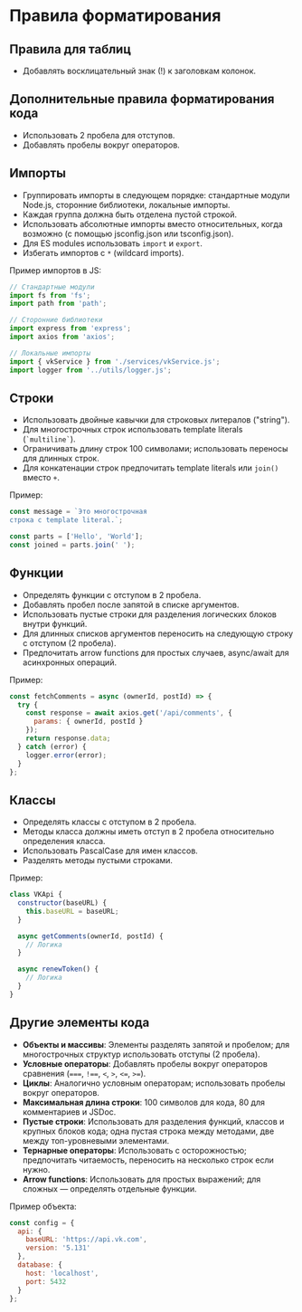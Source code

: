 # Правила форматирования

## Правила для таблиц
- Добавлять восклицательный знак (!) к заголовкам колонок.

## Дополнительные правила форматирования кода
- Использовать 2 пробела для отступов.
- Добавлять пробелы вокруг операторов.

## Импорты
- Группировать импорты в следующем порядке: стандартные модули Node.js, сторонние библиотеки, локальные импорты.
- Каждая группа должна быть отделена пустой строкой.
- Использовать абсолютные импорты вместо относительных, когда возможно (с помощью jsconfig.json или tsconfig.json).
- Для ES modules использовать `import` и `export`.
- Избегать импортов с `*` (wildcard imports).

Пример импортов в JS:
```javascript
// Стандартные модули
import fs from 'fs';
import path from 'path';

// Сторонние библиотеки
import express from 'express';
import axios from 'axios';

// Локальные импорты
import { vkService } from './services/vkService.js';
import logger from '../utils/logger.js';
```

## Строки
- Использовать двойные кавычки для строковых литералов ("string").
- Для многострочных строк использовать template literals (`` `multiline` ``).
- Ограничивать длину строк 100 символами; использовать переносы для длинных строк.
- Для конкатенации строк предпочитать template literals или `join()` вместо `+`.

Пример:
```javascript
const message = `Это многострочная
строка с template literal.`;

const parts = ['Hello', 'World'];
const joined = parts.join(' ');
```

## Функции
- Определять функции с отступом в 2 пробела.
- Добавлять пробел после запятой в списке аргументов.
- Использовать пустые строки для разделения логических блоков внутри функций.
- Для длинных списков аргументов переносить на следующую строку с отступом (2 пробела).
- Предпочитать arrow functions для простых случаев, async/await для асинхронных операций.

Пример:
```javascript
const fetchComments = async (ownerId, postId) => {
  try {
    const response = await axios.get('/api/comments', {
      params: { ownerId, postId }
    });
    return response.data;
  } catch (error) {
    logger.error(error);
  }
};
```

## Классы
- Определять классы с отступом в 2 пробела.
- Методы класса должны иметь отступ в 2 пробела относительно определения класса.
- Использовать PascalCase для имен классов.
- Разделять методы пустыми строками.

Пример:
```javascript
class VKApi {
  constructor(baseURL) {
    this.baseURL = baseURL;
  }

  async getComments(ownerId, postId) {
    // Логика
  }

  async renewToken() {
    // Логика
  }
}
```

## Другие элементы кода
- **Объекты и массивы**: Элементы разделять запятой и пробелом; для многострочных структур использовать отступы (2 пробела).
- **Условные операторы**: Добавлять пробелы вокруг операторов сравнения (`===`, `!==`, `<`, `>`, `<=`, `>=`).
- **Циклы**: Аналогично условным операторам; использовать пробелы вокруг операторов.
- **Максимальная длина строки**: 100 символов для кода, 80 для комментариев и JSDoc.
- **Пустые строки**: Использовать для разделения функций, классов и крупных блоков кода; одна пустая строка между методами, две между топ-уровневыми элементами.
- **Тернарные операторы**: Использовать с осторожностью; предпочитать читаемость, переносить на несколько строк если нужно.
- **Arrow functions**: Использовать для простых выражений; для сложных — определять отдельные функции.

Пример объекта:
```javascript
const config = {
  api: {
    baseURL: 'https://api.vk.com',
    version: '5.131'
  },
  database: {
    host: 'localhost',
    port: 5432
  }
};